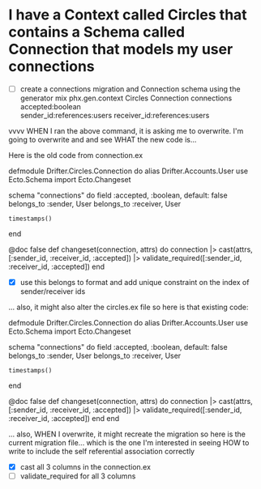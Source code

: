  # I have a Context called Circles that contains a Schema called Connection that models my user connections

 * [ ] create a connections migration and Connection schema using the generator
 mix phx.gen.context Circles Connection connections accepted:boolean \
 sender_id:references:users receiver_id:references:users
 
 vvvv WHEN I ran the above command, it is asking me to overwrite.  I'm going to overwrite and and see WHAT the new code is...

 Here is the old code from connection.ex

 defmodule Drifter.Circles.Connection do
  alias Drifter.Accounts.User
  use Ecto.Schema
  import Ecto.Changeset

  schema "connections" do
    field :accepted, :boolean, default: false
    belongs_to :sender, User
    belongs_to :receiver, User

    timestamps()
  end

  @doc false
  def changeset(connection, attrs) do
    connection
    |> cast(attrs, [:sender_id, :receiver_id, :accepted])
    |> validate_required([:sender_id, :receiver_id, :accepted])
  end

* [x] use this belongs to format and add unique constraint on the index of sender/receiver ids

... also, it might also alter the circles.ex file so here is that existing code:

defmodule Drifter.Circles.Connection do
  alias Drifter.Accounts.User
  use Ecto.Schema
  import Ecto.Changeset

  schema "connections" do
    field :accepted, :boolean, default: false
    belongs_to :sender, User
    belongs_to :receiver, User

    timestamps()
  end

  @doc false
  def changeset(connection, attrs) do
    connection
    |> cast(attrs, [:sender_id, :receiver_id, :accepted])
    |> validate_required([:sender_id, :receiver_id, :accepted])
  end
end

... also, WHEN I overwrite, it might recreate the migration so here is the current migration file... which is the one I'm interested in seeing HOW to write to include the self referential association correctly 

* [x] cast all 3 columns in the connection.ex
* [ ] validate_required for all 3 columns
